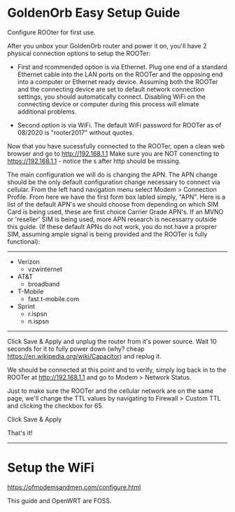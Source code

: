 # GoldenOrb Easy Setup Guide
Configure ROOter for first use.

After you unbox your GoldenOrb router and power it on, you'll have 2 physical connection options to setup the ROOTer:
  - First and rcommended option is  via Ethernet. Plug one end of a standard Ethernet cable into the LAN ports on the ROOTer and  the opposing end into a computer or Ethernet ready device. Assuming both the ROOTer and the connecting device are set to default network connection settings, you should automatically connect. Disabling WiFi on the connecting device or computer during this process will elimate additional problems.

  - Second option is via  WiFi. The default WiFi password for ROOTer as of 08/2020  is "rooter2017"  without quotes.

Now that  you have sucessfully connected to the ROOTer, open a clean web browser and  go to http://192.168.1.1
Make  sure you are NOT conencting to https://192.168.1.1 - notice the s after http should be missing.

The main configuration we will do is changing the APN. The APN change should be the only default configuration change necessary to connect via cellular. From the left hand navigation menu select Modem > Connection Profile. From here we have the first form box labled simply, "APN". Here is a list of the default APN's  we should choose from depending on which SIM Card is being used, these are first choice Carrier Grade APN's. If an MVNO or 'reseller' SIM is being used, more APN research is necessarry outside this guide. (If these default APNs do not work, you do not have a proprer SIM, assuming ample signal is being provided and the ROOTer is fully functional):
_________________

 - Verizon
    - vzwinternet
 - AT&T
    - broadband
 - T-Mobile
    - fast.t-mobile.com
 - Sprint
    - r.ispsn
    - n.ispsn
_________________
Click Save & Apply and unplug the router from it's  power source. Wait 10 seconds for it to fully power down (why? cheap https://en.wikipedia.org/wiki/Capacitor) and replug it.

We should be connected  at this point and  to verify, simply log back in to the ROOTer at http://192.168.1.1 and go to Modem > Network Status.

Just to make sure the ROOTer and the cellular network are on the same page, we'll change the TTL values by navigating  to Firewall >  Custom TTL and clicking the checkbox for 65.

Click Save & Apply 

That's it!

_________________


# Setup the WiFi

https://ofmodemsandmen.com/configure.html

This guide and OpenWRT are FOSS.
